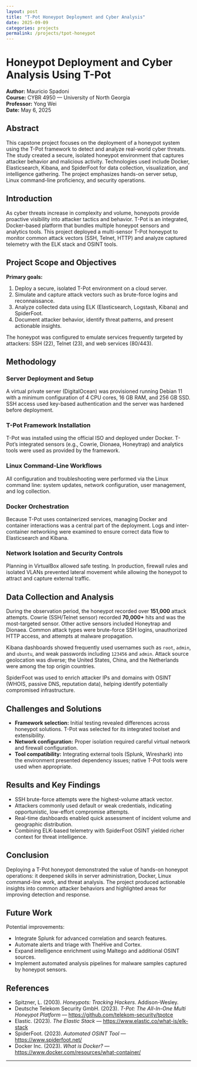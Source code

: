 ```yaml
---
layout: post
title: "T-Pot Honeypot Deployment and Cyber Analysis"
date: 2025-09-09
categories: projects
permalink: /projects/tpot-honeypot
---
```


# Honeypot Deployment and Cyber Analysis Using T-Pot

**Author:** Mauricio Spadoni  
**Course:** CYBR 4950 — University of North Georgia  
**Professor:** Yong Wei  
**Date:** May 6, 2025

## Abstract

This capstone project focuses on the deployment of a honeypot system using the T-Pot framework to detect and analyze real-world cyber threats. The study created a secure, isolated honeypot environment that captures attacker behavior and malicious activity. Technologies used include Docker, Elasticsearch, Kibana, and SpiderFoot for data collection, visualization, and intelligence gathering. The project emphasizes hands-on server setup, Linux command-line proficiency, and security operations.

## Introduction

As cyber threats increase in complexity and volume, honeypots provide proactive visibility into attacker tactics and behavior. T-Pot is an integrated, Docker-based platform that bundles multiple honeypot sensors and analytics tools. This project deployed a multi-sensor T-Pot honeypot to monitor common attack vectors (SSH, Telnet, HTTP) and analyze captured telemetry with the ELK stack and OSINT tools.

## Project Scope and Objectives

**Primary goals:**

1. Deploy a secure, isolated T-Pot environment on a cloud server.
2. Simulate and capture attack vectors such as brute-force logins and reconnaissance.
3. Analyze collected data using ELK (Elasticsearch, Logstash, Kibana) and SpiderFoot.
4. Document attacker behavior, identify threat patterns, and present actionable insights.

The honeypot was configured to emulate services frequently targeted by attackers: SSH (22), Telnet (23), and web services (80/443).

## Methodology

### Server Deployment and Setup

A virtual private server (DigitalOcean) was provisioned running Debian 11 with a minimum configuration of 4 CPU cores, 16 GB RAM, and 256 GB SSD. SSH access used key-based authentication and the server was hardened before deployment.

### T-Pot Framework Installation

T-Pot was installed using the official ISO and deployed under Docker. T-Pot’s integrated sensors (e.g., Cowrie, Dionaea, Honeytrap) and analytics tools were used as provided by the framework.

### Linux Command-Line Workflows

All configuration and troubleshooting were performed via the Linux command line: system updates, network configuration, user management, and log collection.

### Docker Orchestration

Because T-Pot uses containerized services, managing Docker and container interactions was a central part of the deployment. Logs and inter-container networking were examined to ensure correct data flow to Elasticsearch and Kibana.

### Network Isolation and Security Controls

Planning in VirtualBox allowed safe testing. In production, firewall rules and isolated VLANs prevented lateral movement while allowing the honeypot to attract and capture external traffic.

## Data Collection and Analysis

During the observation period, the honeypot recorded over **151,000** attack attempts. Cowrie (SSH/Telnet sensor) recorded **70,000+** hits and was the most-targeted sensor. Other active sensors included Honeytrap and Dionaea. Common attack types were brute-force SSH logins, unauthorized HTTP access, and attempts at malware propagation.

Kibana dashboards showed frequently used usernames such as `root`, `admin`, and `ubuntu`, and weak passwords including `123456` and `admin`. Attack source geolocation was diverse; the United States, China, and the Netherlands were among the top origin countries.

SpiderFoot was used to enrich attacker IPs and domains with OSINT (WHOIS, passive DNS, reputation data), helping identify potentially compromised infrastructure.

## Challenges and Solutions

- **Framework selection:** Initial testing revealed differences across honeypot solutions. T-Pot was selected for its integrated toolset and extensibility.
- **Network configuration:** Proper isolation required careful virtual network and firewall configuration.
- **Tool compatibility:** Integrating external tools (Splunk, Wireshark) into the environment presented dependency issues; native T-Pot tools were used when appropriate.

## Results and Key Findings

- SSH brute-force attempts were the highest-volume attack vector.
- Attackers commonly used default or weak credentials, indicating opportunistic, low-effort compromise attempts.
- Real-time dashboards enabled quick assessment of incident volume and geographic distribution.
- Combining ELK-based telemetry with SpiderFoot OSINT yielded richer context for threat intelligence.

## Conclusion

Deploying a T-Pot honeypot demonstrated the value of hands-on honeypot operations: it deepened skills in server administration, Docker, Linux command-line work, and threat analysis. The project produced actionable insights into common attacker behaviors and highlighted areas for improving detection and response.

## Future Work

Potential improvements:

- Integrate Splunk for advanced correlation and search features.
- Automate alerts and triage with TheHive and Cortex.
- Expand intelligence enrichment using Maltego and additional OSINT sources.
- Implement automated analysis pipelines for malware samples captured by honeypot sensors.

## References

- Spitzner, L. (2003). *Honeypots: Tracking Hackers*. Addison-Wesley.
- Deutsche Telekom Security GmbH. (2023). *T-Pot: The All-In-One Multi Honeypot Platform* — https://github.com/telekom-security/tpotce
- Elastic. (2023). *The Elastic Stack* — https://www.elastic.co/what-is/elk-stack
- SpiderFoot. (2023). *Automated OSINT Tool* — https://www.spiderfoot.net/
- Docker Inc. (2023). *What is Docker?* — https://www.docker.com/resources/what-container/

---




